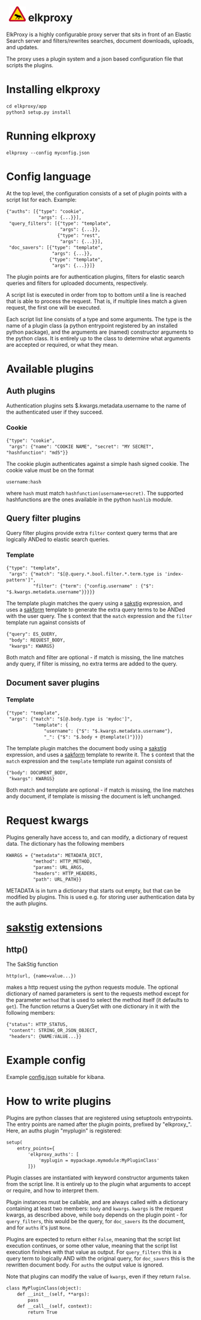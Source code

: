 
# &nbsp;<img src="ElkProxy.svg" alt="logo" height="40px"> elkproxy

ElkProxy is a highly configurable proxy server that sits in front of an Elastic Search server and filters/rewrites searches,
document downloads, uploads, and updates.

The proxy uses a plugin system and a json based configuration file that scripts the plugins.

# Installing elkproxy

    cd elkproxy/app
    python3 setup.py install

# Running elkproxy

    elkproxy --config myconfig.json
    
# Config language

At the top level, the configuration consists of a set of plugin points with a script list for each. Example:

    {"auths": [{"type": "cookie",
                "args": {...}}],
     "query_filters": [{"type": "template",
                        "args": {...}},
                       {"type": "rest",
                        "args": {...}}],
     "doc_savers": [{"type": "template",
                     "args": {...}},
                    {"type": "template",
                     "args": {...}}]}
                     
The plugin points are for authentication plugins, filters for elastic search queries and
filters for uploaded documents, respectively.

A script list is executed in order from top to bottom until a line is reached that is able to process the request.
That is, if multiple lines match a given request, the first one will be executed.

Each script list line consists of a type and some arguments. The type is the name of a plugin class (a python entrypoint
registered by an installed python package), and the arguments are (named) constructor arguments to the python class. It is entirely
up to the class to determine what arguments are accepted or required, or what they mean.

# Available plugins
## Auth plugins
Authentication plugins sets $.kwargs.metadata.username to the name of the authenticated user if they succeed.

### Cookie

    {"type": "cookie",
     "args": {"name": "COOKIE NAME", "secret": "MY SECRET", "hashfunction": "md5"}}

The cookie plugin authenticates against a simple hash signed cookie. The cookie value must be on the format

    username:hash

where `hash` must match `hashfunction(username+secret)`. The supported hashfunctions are the ones available in
the python `hashlib` module.

## Query filter plugins

Query filter plugins provide extra `filter` context query terms that are logically ANDed to elastic search queries.

### Template

    {"type": "template",
     "args": {"match": "$[@.query.*.bool.filter.*.term.type is 'index-pattern']",
              "filter": {"term": {"config.username" : {"$": "$.kwargs.metadata.username"}}}}}

The template plugin matches the query using a [sakstig](https://innovationgarage.github.io/sakstig/) expression, and
uses a [sakform](https://innovationgarage.github.io/sakstig/) template to generate the extra query terms to be ANDed
with the user query. The `$` context that the `match` expression and the `filter` template run against consists of

    {"query": ES_QUERY,
     "body": REQUEST_BODY,
     "kwargs": KWARGS}

Both match and filter are optional - if match is missing, the line matches andy query, if filter is missing, no extra terms
are added to the query.

## Document saver plugins
### Template
    {"type": "template",
     "args": {"match": "$[@.body.type is 'mydoc']",
              "template": {
                  "username": {"$": "$.kwargs.metadata.username"},
                  "_": {"$": "$.body + @template()"}}}}

The template plugin matches the document body using a [sakstig](https://innovationgarage.github.io/sakstig/) expression, and
uses a [sakform](https://innovationgarage.github.io/sakstig/) template to rewrite it.  The `$` context that the `match` expression and the `template` template run against consists of

    {"body": DOCUMENT_BODY,
     "kwargs": KWARGS}

Both match and template are optional - if match is missing, the line matches andy document, if template is missing the document is left unchanged.


# Request kwargs

Plugins generally have access to, and can modify, a dictionary of request data. The dictionary has the following members

    KWARGS = {"metadata": METADATA_DICT,
              "method": HTTP_METHOD,
              "params": URL_ARGS,
              "headers": HTTP_HEADERS,
              "path": URL_PATH}}

METADATA is in turn a dictionary that starts out empty, but that can be modified by plugins. This is used e.g.
for storing user authentication data by the auth plugins.

# [sakstig](https://innovationgarage.github.io/sakstig/) extensions

## http()
The SakStig function

    http(url, {name=value...})

makes a http request using the python requests module. The optional dictionary of named parameters is sent to the requests method except for the parameter `method` that is used to select the method itself (it defaults to `get`). The function returns a QuerySet with one dictionary in it with the following members:

    {"status": HTTP_STATUS,
     "content": STRING_OR_JSON_OBJECT,
     "headers": {NAME:VALUE...}}


# Example config
Example [config.json](https://github.com/innovationgarage/elkproxy/blob/master/elkproxy/app/config.json) suitable for kibana.

# How to write plugins
Plugins are python classes that are registered using setuptools entrypoints. The entry points are named after the plugin points, prefixed by "elkproxy_". Here, an auths plugin "myplugin" is registered:

    setup(
        entry_points={
            'elkproxy_auths': [
                'myplugin = mypackage.mymodule:MyPluginClass'
            ]})

Plugin classes are instantiated with keyword constructor arguments taken from the script line. It is entirely up to the
plugin what arguments to accept or require, and how to interpret them.

Plugin instances must be callable, and are always called with a dictionary containing at least two members: `body` and `kwargs`. `kwargs` is the request kwargs, as described above, while `body` depends on the plugin point - for `query_filters`, this would be the query, for `doc_savers` its the document, and for `auths` it's just `None`.

Plugins are expected to return either `False`, meaning that the script list execution continues, or some other value, meaning that the script list execution finishes with that value as output. For `query_filters` this is a query term to logically AND with the original query, for `doc_savers` this is the rewritten document body. For `auths` the output value is ignored.

Note that plugins can modify the value of `kwargs`, even if they return `False`.

    class MyPluginClass(object):
        def __init__(self, **args):
            pass
        def __call__(self, context):
            return True
